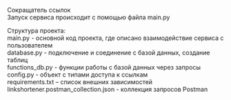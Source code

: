 Сокращатель ссылок\
Запуск сервиса происходит с помощью файла main.py

Структура проекта:\
main.py - основной код проекта, где описано взаимодействие сервиса с пользователем\
database.py - подключение и соединение с базой данных, создание таблиц\
functions_db.py - функции работы с базой данных через запросы\
config.py - объект с типами доступа к ссылкам\
requirements.txt – список внешних зависимостей\
linkshortener.postman_collection.json - коллекция запросов Postman